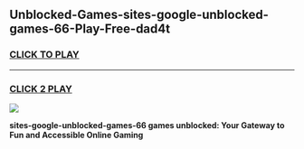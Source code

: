 
## Unblocked-Games-sites-google-unblocked-games-66-Play-Free-dad4t
<h3>
<a href="https://premium76.site?title=sites-google-unblocked-games-66&ref=24M">CLICK TO PLAY</a></h3>
<hr>

<h3>
<a href="https://premium76.site?title=sites-google-unblocked-games-66&ref=24M">CLICK 2 PLAY</a>
  
</h3>

<a href="https://premium76.site?title=sites-google-unblocked-games-66&ref=24M"><img src="https://clearcache.store/games.png"></a>


**sites-google-unblocked-games-66 games unblocked: Your Gateway to Fun and Accessible Online Gaming**
